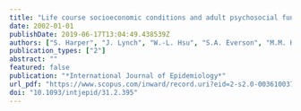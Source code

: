 ```yaml
---
title: "Life course socioeconomic conditions and adult psychosocial functioning"
date: 2002-01-01
publishDate: 2019-06-17T13:04:49.438539Z
authors: ["S. Harper", "J. Lynch", "W.-L. Hsu", "S.A. Everson", "M.M. Hillemeier", "T.E. Raghunathan", "J.T. Salonen", "G.A. Kaplan"]
publication_types: ["2"]
abstract: ""
featured: false
publication: "*International Journal of Epidemiology*"
url_pdf: "https://www.scopus.com/inward/record.uri?eid=2-s2.0-0036100379&doi=10.1093%2fintjepid%2f31.2.395&partnerID=40&md5=5a71a4be4e71ebadac5aeb3378a2c127"
doi: "10.1093/intjepid/31.2.395"
---
```



